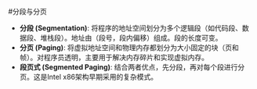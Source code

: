 #分段与分页 
*   **分段 (Segmentation)**: 将程序的地址空间划分为多个逻辑段（如代码段、数据段、堆栈段）。地址由（段号，段内偏移）组成。段的长度可变。
*   **分页 (Paging)**: 将虚拟地址空间和物理内存都划分为大小固定的块（页和帧）。对程序员透明，主要用于解决内存碎片和实现虚拟内存。
*   **段页式 (Segmented Paging)**: 结合两者优点，先分段，再对每个段进行分页。这是Intel x86架构早期采用的复杂模式。